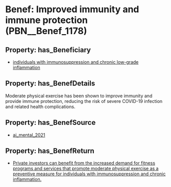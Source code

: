 # Benef: __Improved immunity and immune protection__ (PBN__Benef_1178)

## Property: has_Beneficiary

* [individuals with immunosuppression and chronic low-grade inflammation](../Stakeholder/PBN__Stakeholder_459)

## Property: has_BenefDetails

Moderate physical exercise has been shown to improve immunity and provide immune protection, reducing the risk of severe COVID-19 infection and related health complications.

## Property: has_BenefSource

* [ai_mental_2021](../Article/PBN__Article_242)

## Property: has_BenefReturn

* [Private investors can benefit from the increased demand for fitness programs and services that promote moderate physical exercise as a preventive measure for individuals with immunosuppression and chronic inflammation.](../BenefReturn/PBN__BenefReturn_1312)

